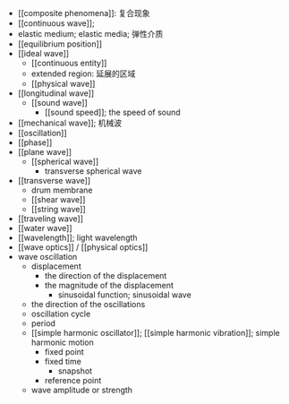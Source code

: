 - [[composite phenomena]]: 复合现象 
- [[continuous wave]];
- elastic medium; elastic media; 弹性介质
- [[equilibrium position]]
- [[ideal wave]]
    - [[continuous entity]]
    - extended region: 延展的区域 
    - [[physical wave]]
- [[longitudinal wave]]
    - [[sound wave]]
        - [[sound speed]]; the speed of sound
- [[mechanical wave]]; 机械波
- [[oscillation]]
- [[phase]]
- [[plane wave]]
    - [[spherical wave]]
        - transverse spherical wave
- [[transverse wave]]
    - drum membrane
    - [[shear wave]]
    - [[string wave]]
- [[traveling wave]]
- [[water wave]]
- [[wavelength]]; light wavelength
- [[wave optics]] / [[physical optics]]
- wave oscillation
    - displacement
        - the direction of the displacement
        - the magnitude of the displacement
            - sinusoidal function; sinusoidal wave
    - the direction of the oscillations
    - oscillation cycle
    - period
    - [[simple harmonic oscillator]]; [[simple harmonic vibration]]; simple harmonic motion 
        - fixed point
        - fixed time
            - snapshot
        - reference point
    - wave amplitude or strength
